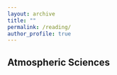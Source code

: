 ```yaml
---
layout: archive
title: ""
permalink: /reading/
author_profile: true
---
```


## Atmospheric Sciences

